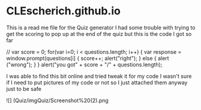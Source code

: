 # CLEscherich.github.io
This is a read me file for the Quiz generator 
I had some trouble with trying to get the scoring to pop up at the end of the quiz but this is the code I got so far

// var score = 0;
  for(var i=0; i < questions.length; i++) {
  var response = window.prompt(questions[i] {
    score++;
    alert("right");
    } else {
    alert ("wrong"); 
    }
  }
  alert("you got" + score + "/" + questions.length);
  
  
  I was able to find this bit online and tried tweak it for my code
  I wasn't sure if I need to put pictures of my code or not so I just attached them anyway just to be safe
  
![] (Quiz/imgQuiz/Screenshot%20(2).png
